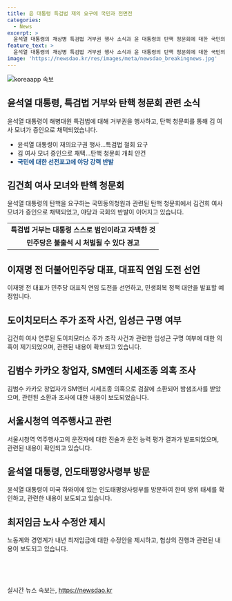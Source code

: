 ```yaml
---
title: 윤 대통령 특검법 재의 요구에 국민과 전면전
categories:
  - News
excerpt: >
  윤석열 대통령의 채상병 특검법 거부권 행사 소식과 윤 대통령의 탄핵 청문회에 대한 국민의힘과 더불어민주당의 대립, 그리고 김건희 여사 모녀 증인으로 채택된 사건 등의 정치적 갈등, 이재명 전 대표의 연임 도전 선언, 김범수의 밤샘 조사, 시청역 역주행 사고 운전자의 진술, 그리고 내년 최저임금 노사 협상에 대한 소식 등이 요약되어 있습니다.
feature_text: >
  윤석열 대통령의 채상병 특검법 거부권 행사 소식과 윤 대통령의 탄핵 청문회에 대한 국민의힘과 더불어민주당의 대립, 그리고 김건희 여사 모녀 증인으로 채택된 사건 등의 정치적 갈등, 이재명 전 대표의 연임 도전 선언, 김범수의 밤샘 조사, 시청역 역주행 사고 운전자의 진술, 그리고 내년 최저임금 노사 협상에 대한 소식 등이 요약되어 있습니다.
image: 'https://newsdao.kr/res/images/meta/newsdao_breakingnews.jpg'
---
```


<p><img src="https://newsdao.kr/res/images/meta/newsdao_breakingnews.jpg" alt="koreaapp 속보" /></p>

<h2 data-ke-size="size26">윤석열 대통령, 특검법 거부와 탄핵 청문회 관련 소식</h2>

<p data-ke-size="size16">윤석열 대통령이 해병대원 특검법에 대해 거부권을 행사하고, 탄핵 청문회를 통해 김 여사 모녀가 증인으로 채택되었습니다.</p>

<ul>
    <li>윤석열 대통령이 재의요구권 행사…특검법 철회 요구</li>
    <li>김 여사 모녀 증인으로 채택…탄핵 청문회 개최 안건</li>
    <li><b><span style="color: #1a5490;">국민에 대한 선전포고에 야당 강력 반발</span></b></li>
</ul>

<h2 data-ke-size="size26">김건희 여사 모녀와 탄핵 청문회</h2>

<p data-ke-size="size16">윤석열 대통령의 탄핵을 요구하는 국민동의청원과 관련된 탄핵 청문회에서 김건희 여사 모녀가 증인으로 채택되었고, 야당과 국회의 반발이 이어지고 있습니다.</p>

<table>
    <tr>
        <td style="text-align: center; height: 17px;"><b>특검법 거부는 대통령 스스로 범인이라고 자백한 것</b></td>
    </tr>
    <tr>
        <td style="text-align: center; height: 17px;"><b>민주당은 불출석 시 처벌될 수 있다 경고</b></td>
    </tr>
</table>

<h2 data-ke-size="size26">이재명 전 더불어민주당 대표, 대표직 연임 도전 선언</h2>

<p data-ke-size="size16">이재명 전 대표가 민주당 대표직 연임 도전을 선언하고, 민생회복 정책 대안을 발표할 예정입니다.</p>

<h2 data-ke-size="size26">도이치모터스 주가 조작 사건, 임성근 구명 여부</h2>

<p data-ke-size="size16">김건희 여사 연루된 도이치모터스 주가 조작 사건과 관련한 임성근 구명 여부에 대한 의혹이 제기되었으며, 관련된 내용이 확보되고 있습니다.</p>

<h2 data-ke-size="size26">김범수 카카오 창업자, SM엔터 시세조종 의혹 조사</h2>

<p data-ke-size="size16">김범수 카카오 창업자가 SM엔터 시세조종 의혹으로 검찰에 소환되어 밤샘조사를 받았으며, 관련된 소환과 조사에 대한 내용이 보도되었습니다.</p>

<h2 data-ke-size="size26">서울시청역 역주행사고 관련</h2>

<p data-ke-size="size16">서울시청역 역주행사고의 운전자에 대한 진술과 운전 능력 평가 결과가 발표되었으며, 관련된 내용이 확인되고 있습니다.</p>

<h2 data-ke-size="size26">윤석열 대통령, 인도태평양사령부 방문</h2>

<p data-ke-size="size16">윤석열 대통령이 미국 하와이에 있는 인도태평양사령부를 방문하여 한미 방위 태세를 확인하고, 관련한 내용이 보도되고 있습니다.</p>

<h2 data-ke-size="size26">최저임금 노사 수정안 제시</h2>

<p data-ke-size="size16">노동계와 경영계가 내년 최저임금에 대한 수정안을 제시하고, 협상의 진행과 관련된 내용이 보도되고 있습니다.</p>

<p data-ke-size="size16">&nbsp;</p>

<p data-ke-size="size16">&nbsp;</p>
실시간 뉴스 속보는, <a href="https://newsdao.kr" rel="dofollow">https://newsdao.kr</a>


